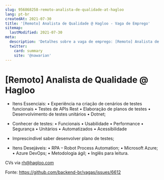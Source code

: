 ```yaml
---
slug: 956868258-remoto-analista-de-qualidade-at-hagloo
lang: pt-br
createdAt: 2021-07-30
title: '[Remoto] Analista de Qualidade @ Hagloo - Vaga de Emprego'
sitemap:
  lastModified: 2021-07-30
meta:
  description: 'Detalhes sobre a vaga de emprego: [Remoto] Analista de Qualidade @ Hagloo'
  twitter:
    card: summary
    site: '@nawarian'
---
```


# [Remoto] Analista de Qualidade @ Hagloo

- Itens Essenciais:
• Experiência na criação de cenários de testes funcionais
• Testes de APIs Rest
• Elaboração de planos de testes
• Desenvolvimento de testes unitários
• Dotnet;

- Conhecer de testes: 
•	Funcionais
•	Usabilidade
•	Performance
•	Segurança
•	Unitários
•	Automatizados
•	Acessibilidade
- Imprescindível saber desenvolver plano de testes;


- Itens Desejáveis:
•        RPA – Robot Process Automation;
•        Microsoft Azure;
•        Azure DevOps;
•        Metodologia ágil;
•        Inglês para leitura.

CVs via rh@hagloo.com

Fonte: https://github.com/backend-br/vagas/issues/6612